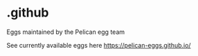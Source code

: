 # .github
Eggs maintained by the Pelican egg team

See currently available eggs here https://pelican-eggs.github.io/
